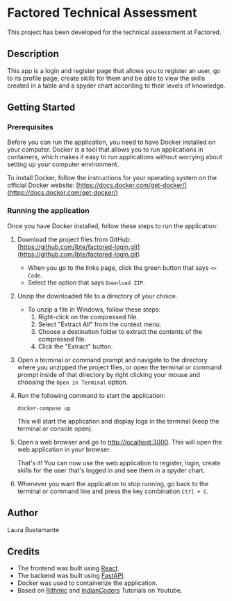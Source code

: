 # Factored Technical Assessment

This project has been developed for the technical assessment at Factored.

## Description

This app is a login and register page that allows you to register an user, go to its profile page, create skills for them and be able to view the skills created in a table and a spyder chart according to their levels of knowledge.

## Getting Started

### Prerequisites

Before you can run the application, you need to have Docker installed on your computer. Docker is a tool that allows you to run applications in containers, which makes it easy to run applications without worrying about setting up your computer environment.

To install Docker, follow the instructions for your operating system on the official Docker website: [https://docs.docker.com/get-docker/](https://docs.docker.com/get-docker/)

### Running the application

Once you have Docker installed, follow these steps to run the application:

1. Download the project files from GitHub: [https://github.com/lbte/factored-login.git](https://github.com/lbte/factored-login.git)
    * When you go to the links page, click the green button that says `<> Code`.
    * Select the option that says `Download ZIP`.

2. Unzip the downloaded file to a directory of your choice.
    * To unzip a file in Windows, follow these steps:
        1. Right-click on the compressed file.
        2. Select "Extract All" from the context menu.
        3. Choose a destination folder to extract the contents of the compressed file.
        4. Click the "Extract" button.

3. Open a terminal or command prompt and navigate to the directory where you unzipped the project files, or open the terminal or command prompt inside of that directory by right clicking your mouse and choosing the `Open in Terminal` option.

4. Run the following command to start the application: 

    `docker-compose up`

    This will start the application and display logs in the terminal (keep the terminal or console open).

6. Open a web browser and go to [http://localhost:3000](http://localhost:3000). This will open the web application in your browser.

    That's it! You can now use the web application to register, login, create skills for the user that's logged in and see them in a spyder chart.

7. Whenever you want the application to stop running, go back to the terminal or command line and press the key combination `Ctrl + C`.

## Author

Laura Bustamante


## Credits

* The frontend was built using [React](https://react.dev).
* The backend was built using [FastAPI](https://fastapi.tiangolo.com).
* Docker was used to containerize the application.
* Based on [Rithmic](https://www.youtube.com/@iamrithmic) and [IndianCoders](https://www.youtube.com/@IndianCoders) Tutorials on Youtube.